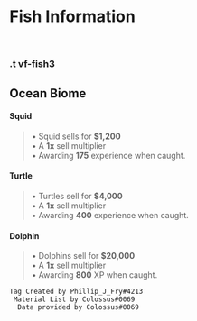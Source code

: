 # ____Fish Information____<br><br>
### .t vf-fish3<br>
## Ocean Biome<br>
#### ____Squid____<br>
> • Squid sells for __$1,200__<br>
> • A __1x__ sell multiplier<br>
> • Awarding __175__ experience when caught.<br>

#### ____Turtle____<br>
> • Turtles sell for __$4,000__<br>
> • A __1x__ sell multiplier<br>
> • Awarding __400__ experience when caught.<br>

#### ____Dolphin____<br>
> • Dolphins sell for __$20,000__<br>
> • A __1x__ sell multiplier<br>
> • Awarding __800__ XP when caught.<br>

  ```
Tag Created by Phillip_J_Fry#4213
   Material List by Colossus#0069
    Data provided by Colossus#0069
```
